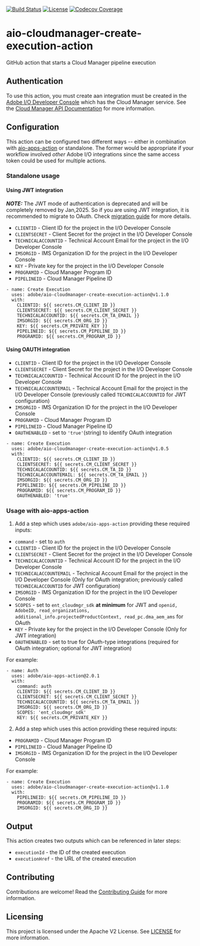 <!--
Copyright 2021 Adobe. All rights reserved.
This file is licensed to you under the Apache License, Version 2.0 (the "License");
you may not use this file except in compliance with the License. You may obtain a copy
of the License at http://www.apache.org/licenses/LICENSE-2.0

Unless required by applicable law or agreed to in writing, software distributed under
the License is distributed on an "AS IS" BASIS, WITHOUT WARRANTIES OR REPRESENTATIONS
OF ANY KIND, either express or implied. See the License for the specific language
governing permissions and limitations under the License.
-->

[![Build Status](https://github.com/adobe/aio-cloudmanager-create-execution-action/workflows/Release/badge.svg?branch=main)](https://github.com/adobe/aio-cloudmanager-create-execution-action/actions?query=workflow%3A%22Release%22)
[![License](https://img.shields.io/badge/License-Apache%202.0-blue.svg)](https://opensource.org/licenses/Apache-2.0)
[![Codecov Coverage](https://img.shields.io/codecov/c/github/adobe/aio-cloudmanager-create-execution-action/master.svg?style=flat-square)](https://codecov.io/gh/adobe/aio-cloudmanager-create-execution-action/)

# aio-cloudmanager-create-execution-action

GitHub action that starts a Cloud Manager pipeline execution

## Authentication

To use this action, you must create aan integration must be created in the [Adobe I/O Developer Console](https://console.adobe.io) which has the Cloud Manager service. See the [Cloud Manager API Documentation](https://www.adobe.io/experience-cloud/cloud-manager/guides/getting-started/create-api-integration/) for more information.

## Configuration

This action can be configured two different ways -- either in combination with [aio-apps-action](https://github.com/adobe/aio-apps-action) or standalone. The former would be appropriate if your workflow involved _other_ Adobe I/O integrations since the same access token could be used for multiple actions.

### Standalone usage

#### Using JWT integration

***NOTE:*** The JWT mode of authentication is deprecated and will be completely removed by Jan,2025. So if you are using JWT integration, it is recommended to migrate to OAuth. Check [migration guide](https://developer.adobe.com/developer-console/docs/guides/authentication/ServerToServerAuthentication/migration/) for more details.

* `CLIENTID` - Client ID for the project in the I/O Developer Console
* `CLIENTSECRET` - Client Secret for the project in the I/O Developer Console
* `TECHNICALACCOUNTID` - Technical Account Email for the project in the I/O Developer Console
* `IMSORGID` - IMS Organization ID for the project in the I/O Developer Console
* `KEY` - Private key for the project in the I/O Developer Console
* `PROGRAMID` - Cloud Manager Program ID
* `PIPELINEID` - Cloud Manager Pipeline ID

```
- name: Create Execution
  uses: adobe/aio-cloudmanager-create-execution-action@v1.1.0
  with:
    CLIENTID: ${{ secrets.CM_CLIENT_ID }}
    CLIENTSECRET: ${{ secrets.CM_CLIENT_SECRET }}
    TECHNICALACCOUNTID: ${{ secrets.CM_TA_EMAIL }}
    IMSORGID: ${{ secrets.CM_ORG_ID }}
    KEY: ${{ secrets.CM_PRIVATE_KEY }}
    PIPELINEID: ${{ secrets.CM_PIPELINE_ID }}
    PROGRAMID: ${{ secrets.CM_PROGRAM_ID }}
```

#### Using OAUTH integration

* `CLIENTID` - Client ID for the project in the I/O Developer Console
* `CLIENTSECRET` - Client Secret for the project in the I/O Developer Console
* `TECHNICALACCOUNTID` - Technical Account ID for the project in the I/O Developer Console
* `TECHNICALACCOUNTEMAIL` - Technical Account Email for the project in the I/O Developer Console (previously called `TECHNICALACCOUNTID` for JWT configuration)
* `IMSORGID` - IMS Organization ID for the project in the I/O Developer Console
* `PROGRAMID` - Cloud Manager Program ID
* `PIPELINEID` - Cloud Manager Pipeline ID
* `OAUTHENABLED` - set to `'true'`(string) to identify OAuth integration

```
- name: Create Execution
  uses: adobe/aio-cloudmanager-create-execution-action@v1.0.5
  with:
    CLIENTID: ${{ secrets.CM_CLIENT_ID }}
    CLIENTSECRET: ${{ secrets.CM_CLIENT_SECRET }}
    TECHNICALACCOUNTID: ${{ secrets.CM_TA_ID }}
    TECHNICALACCOUNTEMAIL: ${{ secrets.CM_TA_EMAIL }}
    IMSORGID: ${{ secrets.CM_ORG_ID }}
    PIPELINEID: ${{ secrets.CM_PIPELINE_ID }}
    PROGRAMID: ${{ secrets.CM_PROGRAM_ID }}
    OAUTHENABLED: 'true'
```

### Usage with aio-apps-action

1. Add a step which uses `adobe/aio-apps-action` providing these required inputs:

* `command` - set to `auth`
* `CLIENTID` - Client ID for the project in the I/O Developer Console
* `CLIENTSECRET` - Client Secret for the project in the I/O Developer Console
* `TECHNICALACCOUNTID` - Technical Account ID for the project in the I/O Developer Console
* `TECHNICALACCOUNTEMAIL` - Technical Account Email for the project in the I/O Developer Console (Only for OAuth integration; previously called `TECHNICALACCOUNTID` for JWT configuration)
* `IMSORGID` - IMS Organization ID for the project in the I/O Developer Console
* `SCOPES` - set to `ent_cloudmgr_sdk` **at minimum** for JWT and `openid, AdobeID, read_organizations, additional_info.projectedProductContext, read_pc.dma_aem_ams` for OAuth
* `KEY` - Private key for the project in the I/O Developer Console (Only for JWT integration)
* `OAUTHENABLED` - set to true for OAuth-type integrations (required for OAuth integration; optional for JWT integration)

For example:

```
- name: Auth
  uses: adobe/aio-apps-action@2.0.1
  with:
    command: auth
    CLIENTID: ${{ secrets.CM_CLIENT_ID }}
    CLIENTSECRET: ${{ secrets.CM_CLIENT_SECRET }}
    TECHNICALACCOUNTID: ${{ secrets.CM_TA_EMAIL }}
    IMSORGID: ${{ secrets.CM_ORG_ID }}
    SCOPES: 'ent_cloudmgr_sdk'
    KEY: ${{ secrets.CM_PRIVATE_KEY }}
```

2. Add a step which uses this action providing these required inputs:

* `PROGRAMID` - Cloud Manager Program ID
* `PIPELINEID` - Cloud Manager Pipeline ID
* `IMSORGID` - IMS Organization ID for the project in the I/O Developer Console

For example:

```
- name: Create Execution
  uses: adobe/aio-cloudmanager-create-execution-action@v1.1.0
  with:
    PIPELINEID: ${{ secrets.CM_PIPELINE_ID }}
    PROGRAMID: ${{ secrets.CM_PROGRAM_ID }}
    IMSORGID: ${{ secrets.CM_ORG_ID }}
```

## Output

This action creates two outputs which can be referenced in later steps:

* `executionId` - the ID of the created execution
* `executionHref` - the URL of the created execution

## Contributing

Contributions are welcome! Read the [Contributing Guide](./.github/CONTRIBUTING.md) for more information.

## Licensing

This project is licensed under the Apache V2 License. See [LICENSE](LICENSE) for more information.

